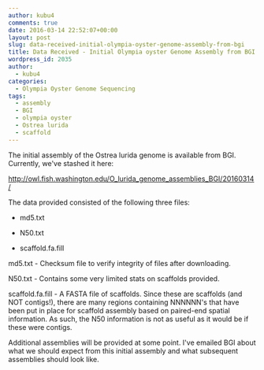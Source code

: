 ```yaml
---
author: kubu4
comments: true
date: 2016-03-14 22:52:07+00:00
layout: post
slug: data-received-initial-olympia-oyster-genome-assembly-from-bgi
title: Data Received - Initial Olympia oyster Genome Assembly from BGI
wordpress_id: 2035
author:
  - kubu4
categories:
  - Olympia Oyster Genome Sequencing
tags:
  - assembly
  - BGI
  - olympia oyster
  - Ostrea lurida
  - scaffold
---
```


The initial assembly of the Ostrea lurida genome is available from BGI. Currently, we've stashed it here:

http://owl.fish.washington.edu/O_lurida_genome_assemblies_BGI/20160314/

The data provided consisted of the following three files:




    
  * md5.txt

    
  * N50.txt

    
  * scaffold.fa.fill



md5.txt - Checksum file to verify integrity of files after downloading.

N50.txt - Contains some very limited stats on scaffolds provided.

scaffold.fa.fill - A FASTA file of scaffolds. Since these are scaffolds (and NOT contigs!), there are many regions containing NNNNNN's that have been put in place for scaffold assembly based on paired-end spatial information. As such, the N50 information is not as useful as it would be if these were contigs.

Additional assemblies will be provided at some point. I've emailed BGI about what we should expect from this initial assembly and what subsequent assemblies should look like.
